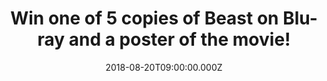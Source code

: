 ---
campaign-uuid: "c-8a275415-0e89-4d6c-a86b-1886ece1de94"
type: "Competition"
category: "Gifts"
date: "2018-08-20T09:00:00.000Z"
end-date: "2018-09-03T23:59:00.000Z"
disable-form: false
is_promoted: false
has_entry_page: true
title: "Win one of 5 copies of Beast on Blu-ray and a poster of the movie!"
competition-description: "<p>Beast is finally coming home to you! The original movie\
  \ from the amazing director Michael Pearce is out on Blu-ray now and we have 5 copies\
  \ to give away to 5 lucky NME members!</p>\r\n<p>Does it sound like the best plan\
  \ for your weekend? Click below for a chance to win.</p>"
hero-header: "Win one of 5 copies of Beast on Blu-ray and a poster of the movie!"
terms-confirmation: "N/A"
banner-img: "https://assets.expresslyapp.com/asset-1af5ad80-4ced-40f9-895d-dbc0514b3499.jpg"
logo-left-href: "aaa.nme.com"
logo-left-image: "https://assets.expresslyapp.com/asset-6bb693eb-38b7-41b2-bcdd-cd81e272ce76.jpg"
logo-left-title: "nme aaa"
bg-image-hero: "https://assets.expresslyapp.com/asset-e40641ac-c046-406c-8c48-ec82cde40516.jpg"
bg-image-first: "https://assets.expresslyapp.com/asset-91166955-cee7-4b8e-954d-6e098d814a4e.jpg"
bg-image-second: "https://assets.expresslyapp.com/asset-67b64ed8-5b17-4b83-828f-7aaba1221705.jpg"
section1-content: "<p>Starring Jessie Buckley, Johnny Flynn, Geraldine James, Olwen\
  \ Fouéré, Trystan Gravelle, and Charley Palmer Rothwell, BEAST follows up the story\
  \ of Moll who is a 27 year old and still living at home, stifled by the small island\
  \ community around her and too beholden to her family to break away. When she meets\
  \ Pascal, a free-spirited stranger, a whole new world opens up to her and she begins\
  \ to feel alive for the first time, falling madly in love.</p>\r\n<p>Finally breaking\
  \ free from her family, Moll moves in with Pascal to start a new life. But when\
  \ he is arrested as the key suspect in a series of brutal murders, she is left isolated\
  \ and afraid. Choosing to stand with him against the suspicions of the community,\
  \ Moll finds herself forced to make choices that will impact her life forever.</p>"
section2-content: "<p>This Blu-ray is the perfect movie for you to get stuck into\
  \ including special features such as: The Making of Beast - Featurette, A Look at\
  \ Beast - Photo Gallery & Optional English SDH and Spanish subtitles for the main\
  \ feature!</p>\r\n<p>To celebrate the release of the movie, 5 lucky readers have\
  \ the chance to win a Blu-ray copy and poster of Michael Pearce’s critically acclaimed\
  \ Beast starring the musician Johnny Flynn and Jessie Buckley who also is a singer\
  \ and is going to be playing at Glaswegian Country in Wild Rose.</p>\r\n</p>Hurry\
  \ up and enter the form below for a chance to win!</p>\r\n<p>Weekend=SORTED!</p>"
entry-title: "Win one of 5 copies of Beast on Blu-ray and a poster of the movie!"
entry-content: "Enter the draw to win one of 5 copies of Beast on Blu-ray and a poster\
  \ of the movieby completing the form below before 23:59 on 3rd of September 2018."
has-winner: false
prize-description: "One of 5 copies of Beast on Blu-ray and a poster of the movie."
special-conditions: "Multiple entries are allowed up to one every day."
country-restrictions:
- "GB"
---